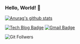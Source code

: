 ### Hello, World! 👋

[![Anurag's github stats](https://github-readme-stats.vercel.app/api?username=dilrong)](https://github.com/anuraghazra/github-readme-stats)

[![Tech Blog Badge](http://img.shields.io/badge/-Tech%20blog-black?style=flat-square&logo=github&link=https://zzsza.github.io/)]([https://dilrong.blog.me/](https://blog.naver.com/dilrong))
[![Gmail Badge](https://img.shields.io/badge/Gmail-d14836?style=flat-square&logo=Gmail&logoColor=white&link=mailto:snugyun01@gmail.com)](mailto:dilrong@dilrong.com)

![Git Follwers](https://img.shields.io/github/followers/dilrong.svg?style=social&label=Follow&maxAge=2592000)
